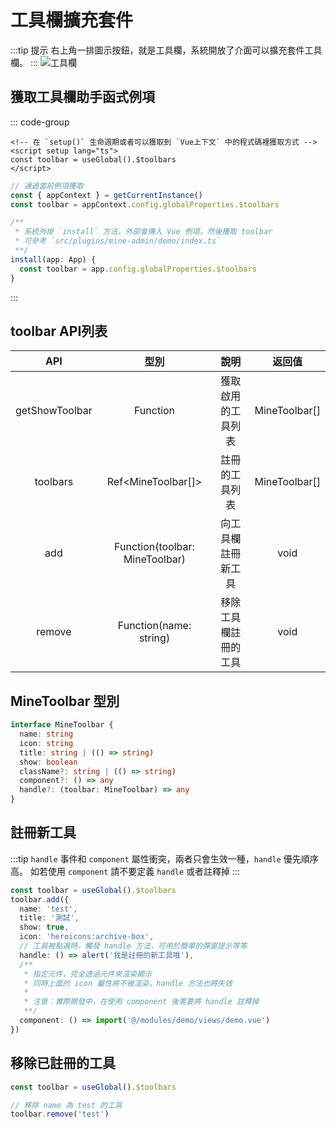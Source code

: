 # 工具欄擴充套件

:::tip 提示
右上角一排圖示按鈕，就是工具欄，系統開放了介面可以擴充套件工具欄。
:::
![工具欄](https://s21.ax1x.com/2024/10/24/pAwKsvq.jpg)

## 獲取工具欄助手函式例項

::: code-group

```vue [useGlobal() 方式]
<!-- 在 `setup()` 生命週期或者可以獲取到 `Vue上下文` 中的程式碼裡獲取方式 -->
<script setup lang="ts">
const toolbar = useGlobal().$toolbars
</script>
```

```ts [透過 Vue 例項獲取]
// 通過當前例項獲取
const { appContext } = getCurrentInstance()
const toolbar = appContext.config.globalProperties.$toolbars

```

```ts [外掛內獲取方法]
/**
 * 系統外掛 `install` 方法，外部會傳入 Vue 例項，然後獲取 toolbar
 * 可參考 `src/plugins/mine-admin/demo/index.ts`
 **/
install(app: App) {
  const toolbar = app.config.globalProperties.$toolbars
}
```
:::

## toolbar API列表
|       API        |               型別               |     說明     |      返回值       |
|:----------------:|:------------------------------:|:----------:|:--------------:|
|  getShowToolbar  |            Function            | 獲取啟用的工具列表  | MineToolbar[]  |
|     toolbars     |       Ref<MineToolbar[]>       |  註冊的工具列表   | MineToolbar[]  |
|  add  | Function(toolbar: MineToolbar) | 向工具欄註冊新工具  |      void      |
|  remove  |     Function(name: string)     | 移除工具欄註冊的工具 |      void      |

## MineToolbar 型別
```ts
interface MineToolbar {
  name: string
  icon: string
  title: string | (() => string)
  show: boolean
  className?: string | (() => string)
  component?: () => any
  handle?: (toolbar: MineToolbar) => any
}
```
## 註冊新工具

:::tip
`handle` 事件和 `component` 屬性衝突，兩者只會生效一種，`handle` 優先順序高。
如若使用 `component` 請不要定義 `handle` 或者註釋掉
:::

```ts
const toolbar = useGlobal().$toolbars
toolbar.add({
  name: 'test',
  title: '測試',
  show: true,
  icon: 'heroicons:archive-box',
  // 工具被點選時，觸發 handle 方法，可用於簡單的彈窗提示等等
  handle: () => alert('我是註冊的新工具哦'),
  /**
   * 指定元件，完全透過元件來渲染顯示
   * 同時上面的 icon 屬性將不被渲染，handle 方法也將失效
   * 
   * 注意：實際開發中，在使用 component 後需要將 handle 註釋掉
   **/
  component: () => import('@/modules/demo/views/demo.vue')
})
```

## 移除已註冊的工具

```ts
const toolbar = useGlobal().$toolbars

// 移除 name 為 test 的工具
toolbar.remove('test')
```